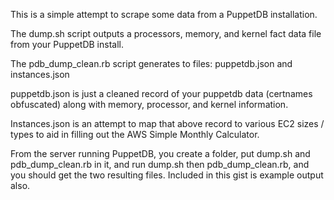 This is a simple attempt to scrape some data from a PuppetDB installation.

The dump.sh script outputs a processors, memory, and kernel fact data file from your PuppetDB install.

The pdb_dump_clean.rb script generates to files: puppetdb.json and instances.json

puppetdb.json is just a cleaned record of your puppetdb data (certnames obfuscated) along with memory, processor, and kernel information.

Instances.json is an attempt to map that above record to various EC2 sizes / types to aid in filling out the AWS Simple Monthly Calculator.

From the server running PuppetDB, you create a folder, put dump.sh and pdb_dump_clean.rb in it, and run dump.sh then pdb_dump_clean.rb, and you should get the two resulting files. Included in this gist is example output also.
